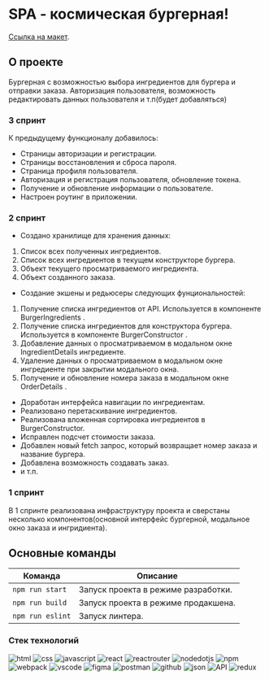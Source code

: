# SPA - космическая бургерная!

[Cсылка на макет](https://www.figma.com/file/zFGN2O5xktHl9VmoOieq5E/React-_-%D0%9F%D1%80%D0%BE%D0%B5%D0%BA%D1%82%D0%BD%D1%8B%D0%B5-%D0%B7%D0%B0%D0%B4%D0%B0%D1%87%D0%B8_external_link?node-id=0%3A1).

## О проекте
Бургерная с возможностью выбора ингредиентов для бургера и отправки заказа. Авторизация пользователя, возможность редактировать данных пользователя и т.п(будет добавляться)

### 3 спринт
К предыдущему функционалу добавилось:
* Страницы авторизации и регистрации.
* Страницы восстановления и сброса пароля.
* Страница профиля пользователя.
* Авторизация и регистрация пользователя, обновление токена.
* Получение и обновление информации о пользователе.
* Настроен роутинг в приложении.


### 2 спринт
* Создано хранилище для хранения данных:
1. Cписок всех полученных ингредиентов.
2. Cписок всех ингредиентов в текущем конструкторе бургера.
3. Объект текущего просматриваемого ингредиента.
4. Объект созданного заказа.

* Создание экшены и редьюсеры следующих фунциональностей:
1. Получение списка ингредиентов от API. Используется в компоненте BurgerIngredients .
2. Получение списка ингредиентов для конструктора бургера. Используется в компоненте BurgerConstructor .
3. Добавление данных о просматриваемом в модальном окне IngredientDetails ингредиенте.
4. Удаление данных о просматриваемом в модальном окне ингредиенте при закрытии модального окна.
5. Получение и обновление номера заказа в модальном окне OrderDetails .

* Доработан интерфейса навигации по ингредиентам.
* Реализовано перетаскивание ингредиентов.
* Реализована вложенная сортировка ингредиентов в BurgerConstructor.
* Исправлен подсчет стоимости заказа.
* Добавлен новый fetch запрос, который возвращает номер заказа и название бургера.
* Добавлена возможность создавать заказ.
* и т.п.


### 1 спринт
В 1 спринте реализована инфраструктуру проекта и сверстаны несколько компонентов(основной интерфейс бургерной, модальное окно заказа и ингридиента).


## Основные команды

| Команда | Описание |
| --- | --- |
| `npm run start` | Запуск проекта в режиме разработки.|
| `npm run build` | Запуск проекта в режиме продакшена. |
| `npm run eslint` | Запуск линтера. |


### Стек технологий
![html](https://img.shields.io/badge/HTML_5-073502?style=for-the-badge&logo=html5&labelColor=3d3f3d)
![css](https://img.shields.io/badge/CSS_3-073502?style=for-the-badge&logo=css3&labelColor=3d3f3d)
![javascript](https://img.shields.io/badge/javascript-073502?style=for-the-badge&logo=javascript&labelColor=3d3f3d)
![react](https://img.shields.io/badge/react-073502?style=for-the-badge&logo=react&labelColor=3d3f3d)
![reactrouter](https://img.shields.io/badge/react_router-073502?style=for-the-badge&logo=reactrouter&labelColor=3d3f3d)
![nodedotjs](https://img.shields.io/badge/node.js-073502?style=for-the-badge&logo=nodedotjs&labelColor=3d3f3d)
![npm](https://img.shields.io/badge/npm-073502?style=for-the-badge&logo=npm&labelColor=3d3f3d)
![webpack](https://img.shields.io/badge/webpack-073502?style=for-the-badge&logo=webpack&labelColor=3d3f3d)
![vscode](https://img.shields.io/badge/vscode-073502?style=for-the-badge&logo=visualstudiocode&labelColor=3d3f3d)
![figma](https://img.shields.io/badge/figma-073502?style=for-the-badge&logo=figma&labelColor=3d3f3d)
![postman](https://img.shields.io/badge/postman-073502?style=for-the-badge&logo=postman&labelColor=3d3f3d)
![github](https://img.shields.io/badge/github-073502?style=for-the-badge&logo=github&labelColor=3d3f3d)
![json](https://img.shields.io/badge/json-073502?style=for-the-badge&logo=json&labelColor=3d3f3d)
![API](https://img.shields.io/badge/API-API-073502?style=for-the-badge&labelColor=3d3f3d)
![redux](https://img.shields.io/badge/redux-073502?style=for-the-badge&logo=redux&labelColor=3d3f3d)